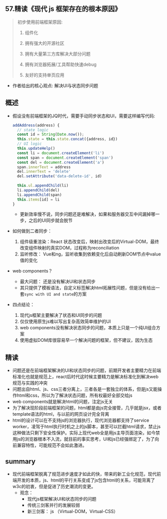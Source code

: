 ## **57.精读《现代 js 框架存在的根本原因》**



> 初步使用前端框架原因: 
>
> 1. 组件化
>
> 2. 拥有强大的开源社区
> 3. 拥有大量第三方库解决大部分问题
> 4. 拥有浏览器拓展/工具帮助快速debug
> 5. 友好的支持单页应用

- 作者给出的核心观点: 解决UI与状态同步问题



## 概述

- 假设没有前端框架的JQ时代，需要手动同步状态和UI，需要这样编写代码:

  ```js
  addAddress(address) {
    // state logic
    const id = String(Date.now());
    this.state = this.state.concat({address, id})
    // UI logic
    this.updateHelp()
    const li = document.createElement('li')
    const span = document.createElement('span')
    const del = document.createElement('a')
    span.innerText = address
    del.innerText = 'delete'
    del.setAttribute('data-delete-id', id)
    
    this.ul.appendChild(li)
    li.appendChild(del)
    li.appendChild(span)
    this.items[id] = li
  }
  ```

  - 更新效率慢不说，同步问题还是难解决，如果和服务器交互中间漏掉哪一步，之后的UI同步就会脱节

- 如何做到二者同步：

  1. 组件级重渲染：React 状态改变后，映射出改变后的Virtual-DOM，最终改变组件映射的真实DOM，过程称为reconciliation
  2. 监听修改： Vue和ng，监听收集到依赖变化后自动刷新DOM节点中value值的变化

- web components？

  - 最大问题： 还是没有解决UI和状态同步
  - 其只提供了模板语法，自定义标签解决html拓展性问题，但是没有给出一套`sync with UI and state`的方案

- 四点结论：

  1. 现代js框架主要解决了状态和UI同步的问题
  2. 仅仅使用原生js难以写出复杂高效简单维护的UI
  3. web components没有解决状态同步的问题，本质上只是一个纯UI组合方案
  4. 使用虚拟DOM库很容易早一个解决问题的框架，但不建议，因为生态



## 精读

- 问题还是在前端框架解决的UI和状态同步的问题，前期开发者主要精力在前端标准化也就是规范上，react后时代这时候主要精力是解决标准化到解决web规范与实践的冲突
- 问题出自html、js、css三者分离上，三者各是一套独立的体系，但是js又能操作html和css，所以为了解决状态问题，所有权最好全部交给js
- web components就是解决html的问题，注定js无关
- 为了解决现阶段前端框架的问题，html都是由js完全接管，几乎就是jsx，或者template语法的html，与以前的网页设计完全背离
- html的设计可以在不支持js的浏览器执行，现代浏览器都支持了service worker，凌驾于html执行时机之上的js脚本，甚至可以拦截html请求，禁止js这种做法只剩下安全性保护。实际上现代web全是用js主导页面渲染，如今禁用js的浏览器根本不入流，就目前的事实思考，UI和js已经强绑定了，为了向前兼容特性，可能规范不会如此激进。



## summary

- 现代前端框架脱离了规范进步速度才如此的快，带来的新工业化规范，现代前端开发的本质，js、html的平行关系变成了js包含html的关系，可能背离了w3c的初衷，但是促进了历史潮流的变更。
  - 观念：
    - 现代js框架解决UI和状态同步的问题
    - 传统三剑客并行的发展较弱
    - 新三剑客： js （Virtual-DOM，Virtual-CSS） 